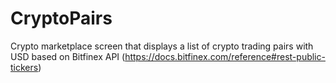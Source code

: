 # CryptoPairs
Crypto marketplace screen that displays a list of crypto trading pairs with USD based on Bitfinex API (https://docs.bitfinex.com/reference#rest-public-tickers)
